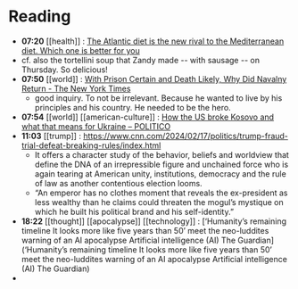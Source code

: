 # Reading
- **07:20** [[health]] : [The Atlantic diet is the new rival to the Mediterranean diet. Which one is better for you](https://www.aol.com/lifestyle/heart-healthy-style-eating-emphasizes-025239800.html)
- cf. also the tortellini soup that Zandy made -- with sausage -- on Thursday. So delicious!
- **07:50** [[world]] : [With Prison Certain and Death Likely, Why Did Navalny Return - The New York Times](https://www.nytimes.com/2024/02/17/world/europe/why-navalny-returned-to-russia.html?utm_source=newsshowcase&utm_medium=gnews&utm_campaign=CDAQsZutkdqz7bHBARjgv4Ht05nPuakBKg8IACoHCAowjuuKAzCWrzw&utm_content=rundown&gaa_at=g&gaa_n=AZsHK_lzPNWfxRrLL03_BIkyZU9bisZzM94D-DCU9vPMI0AHap2kpEBVsL56eYk9pq0O2QQrO3ge28OmBopuP4Z8eBe4&gaa_ts=65d0b12e&gaa_sig=UlJvON6TRN9dR_S19bT75_Pb2wQaGndpDfFp3LE8ZA0w5Gy2k9i_DxDW7QAlkMEIG4KXwSGhkzJdY9ysHkVjLA%3D%3D)
	- good inquiry. To not be irrelevant. Because he wanted to live by his principles and his country. He needed to be the hero.
- **07:54** [[world]] [[american-culture]] : [How the US broke Kosovo and what that means for Ukraine – POLITICO](https://www.politico.eu/article/how-the-us-broke-kosovo-and-what-that-means-for-ukraine/)
- **11:03** [[trump]] :  https://www.cnn.com/2024/02/17/politics/trump-fraud-trial-defeat-breaking-rules/index.html
	- It offers a character study of the behavior, beliefs and worldview that define the DNA of an irrepressible figure and unchained force who is again tearing at American unity, institutions, democracy and the rule of law as another contentious election looms.
	- “An emperor has no clothes moment that reveals the ex-president as less wealthy than he claims could threaten the mogul’s mystique on which he built his political brand and his self-identity.”
- **18:22** [[thought]] [[apocalypse]] [[technology]] : [‘Humanity’s remaining timeline It looks more like five years than 50’ meet the neo-luddites warning of an AI apocalypse  Artificial intelligence (AI)  The Guardian](‘Humanity’s remaining timeline It looks more like five years than 50’ meet the neo-luddites warning of an AI apocalypse  Artificial intelligence (AI)  The Guardian)
-